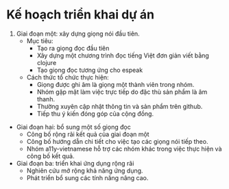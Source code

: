 Kế hoạch triển khai dự án
=========================
1. Giai đoạn một: xây dựng giọng nói đầu tiên.
	* Mục tiêu:
		* Tạo ra giọng đọc đầu tiên
		* Xây dựng một chương trình đọc tiếng Việt đơn giản viết bằng clojure
		* Tạo giọng đọc tương ứng cho espeak
	* Cách thức tổ chức thực hiện:
		* Giọng được ghi âm là giọng một thành viên trong nhóm.
		* Nhóm gặp mặt làm việc trực tiếp do đặc thù sản phẩm là âm thanh.
		* Thường xuyên cập nhật thông tin và sản phẩm trên github.
		* Tiếp thu ý kiến đóng góp của cộng đồng.
* Giai đoạn hai: bổ sung một số giọng đọc
	* Công bố rộng rãi kết quả của giai đoạn một
	* Công bố hướng dẫn chi tiết cho việc tạo các giọng nói tiếp theo.
	* Nhóm a11y-vietnamese hỗ trợ các nhóm khác trong việc thực hiện và công bố kết quả.
* Giai đoạn ba: triển khai ứng dụng rộng rãi
	* Nghiên cứu mở rộng khả năng ứng dụng.
	* Phát triển bổ sung các tính năng nâng cao.

